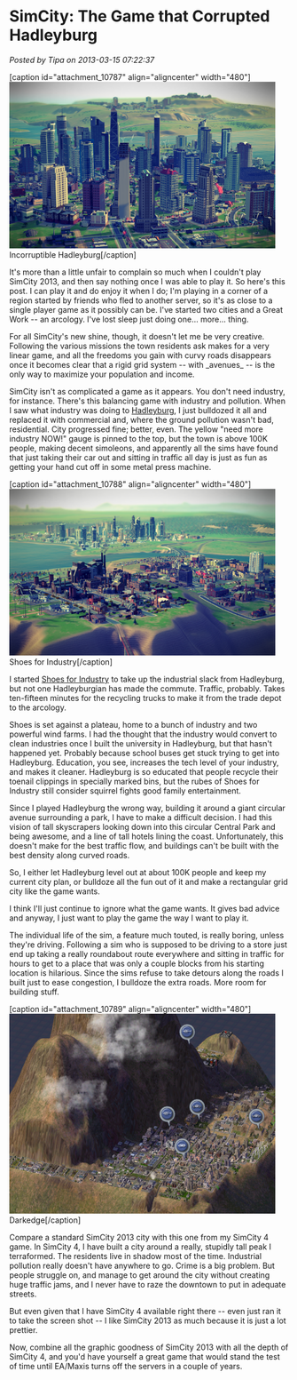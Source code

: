 # SimCity: The Game that Corrupted Hadleyburg

*Posted by Tipa on 2013-03-15 07:22:37*

[caption id="attachment\_10787" align="aligncenter" width="480"][![Incorruptible Hadleyburg](../../../uploads/2013/03/Spark_2013-03-13_02-06-54-480x300.png)](../../../uploads/2013/03/Spark_2013-03-13_02-06-54.png) Incorruptible Hadleyburg[/caption]

It's more than a little unfair to complain so much when I couldn't play SimCity 2013, and then say nothing once I was able to play it. So here's this post. I can play it and do enjoy it when I do; I'm playing in a corner of a region started by friends who fled to another server, so it's as close to a single player game as it possibly can be. I've started two cities and a Great Work -- an arcology. I've lost sleep just doing one... more... thing.

For all SimCity's new shine, though, it doesn't let me be very creative. Following the various missions the town residents ask makes for a very linear game, and all the freedoms you gain with curvy roads disappears once it becomes clear that a rigid grid system -- with \_avenues\_ -- is the only way to maximize your population and income.

SimCity isn't as complicated a game as it appears. You don't need industry, for instance. There's this balancing game with industry and pollution. When I saw what industry was doing to [Hadleyburg](http://www.gutenberg.org/files/1213/1213-h/1213-h.htm "The Man That Corrupted Hadleyburg"), I just bulldozed it all and replaced it with commercial and, where the ground pollution wasn't bad, residential. City progressed fine; better, even. The yellow "need more industry NOW!" gauge is pinned to the top, but the town is above 100K people, making decent simoleons, and apparently all the sims have found that just taking their car out and sitting in traffic all day is just as fun as getting your hand cut off in some metal press machine.

[caption id="attachment\_10788" align="aligncenter" width="480"][![Shoes for Industry](../../../uploads/2013/03/Spark_2013-03-13_00-45-31-480x300.png)](../../../uploads/2013/03/Spark_2013-03-13_00-45-31.png) Shoes for Industry[/caption]

I started [Shoes for Industry](http://firesigntheatre.com/media/media.php?item=sfi) to take up the industrial slack from Hadleyburg, but not one Hadleyburgian has made the commute. Traffic, probably. Takes ten-fifteen minutes for the recycling trucks to make it from the trade depot to the arcology.

Shoes is set against a plateau, home to a bunch of industry and two powerful wind farms. I had the thought that the industry would convert to clean industries once I built the university in Hadleyburg, but that hasn't happened yet. Probably because school buses get stuck trying to get into Hadleyburg. Education, you see, increases the tech level of your industry, and makes it cleaner. Hadleyburg is so educated that people recycle their toenail clippings in specially marked bins, but the rubes of Shoes for Industry still consider squirrel fights good family entertainment.

Since I played Hadleyburg the wrong way, building it around a giant circular avenue surrounding a park, I have to make a difficult decision. I had this vision of tall skyscrapers looking down into this circular Central Park and being awesome, and a line of tall hotels lining the coast. Unfortunately, this doesn't make for the best traffic flow, and buildings can't be built with the best density along curved roads.

So, I either let Hadleyburg level out at about 100K people and keep my current city plan, or bulldoze all the fun out of it and make a rectangular grid city like the game wants.

I think I'll just continue to ignore what the game wants. It gives bad advice and anyway, I just want to play the game the way I want to play it.

The individual life of the sim, a feature much touted, is really boring, unless they're driving. Following a sim who is supposed to be driving to a store just end up taking a really roundabout route everywhere and sitting in traffic for hours to get to a place that was only a couple blocks from his starting location is hilarious. Since the sims refuse to take detours along the roads I built just to ease congestion, I bulldoze the extra roads. More room for building stuff.

[caption id="attachment\_10789" align="aligncenter" width="480"][![Darkedge](../../../uploads/2013/03/Darkedge-Jun.-9-921363349796-480x360.png)](../../../uploads/2013/03/Darkedge-Jun.-9-921363349796.png) Darkedge[/caption]

Compare a standard SimCity 2013 city with this one from my SimCity 4 game. In SimCity 4, I have built a city around a really, stupidly tall peak I terraformed. The residents live in shadow most of the time. Industrial pollution really doesn't have anywhere to go. Crime is a big problem. But people struggle on, and manage to get around the city without creating huge traffic jams, and I never have to raze the downtown to put in adequate streets.

But even given that I have SimCity 4 available right there -- even just ran it to take the screen shot -- I like SimCity 2013 as much because it is just a lot prettier.

Now, combine all the graphic goodness of SimCity 2013 with all the depth of SimCity 4, and you'd have yourself a great game that would stand the test of time until EA/Maxis turns off the servers in a couple of years.

